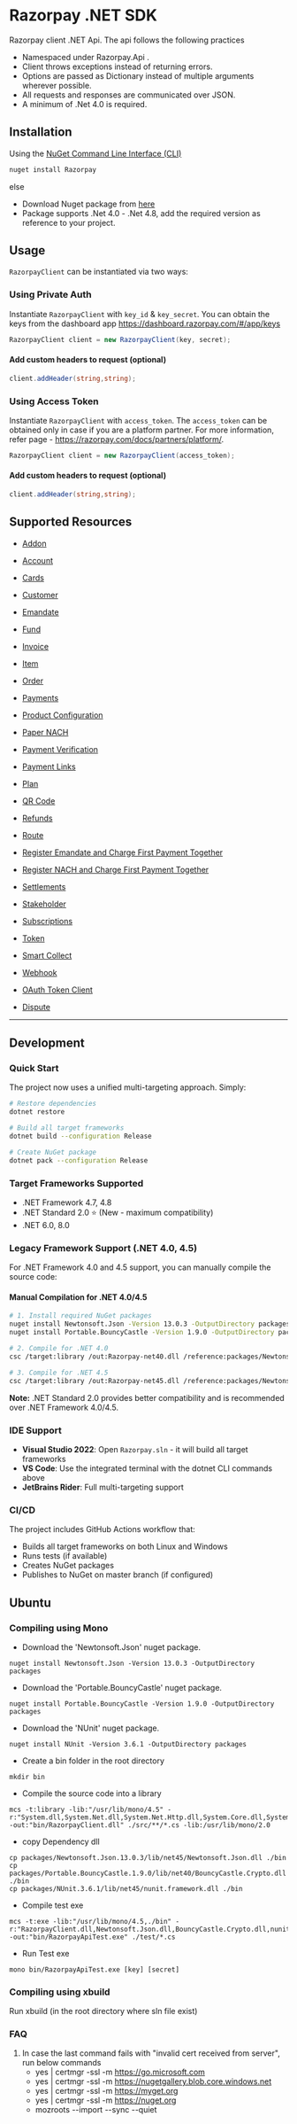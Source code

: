 # Razorpay .NET SDK
  
Razorpay client .NET Api. The api follows the following practices
* Namespaced under Razorpay.Api .
* Client throws exceptions instead of returning errors.
* Options are passed as Dictionary instead of multiple arguments wherever possible.
* All requests and responses are communicated over JSON.
* A minimum of .Net 4.0 is required.


## Installation

Using the [NuGet Command Line Interface (CLI)](https://docs.microsoft.com/en-us/dotnet/core/tools/)

```sh
nuget install Razorpay
```

else  
* Download Nuget package from [here](https://www.nuget.org/packages/Razorpay)
* Package supports .Net 4.0 - .Net 4.8, add the required version as reference to your project.

Usage
-----

`RazorpayClient` can be instantiated via two ways:

### Using Private Auth
Instantiate `RazorpayClient` with `key_id` & `key_secret`. You can obtain the keys from the dashboard app https://dashboard.razorpay.com/#/app/keys
```C#
RazorpayClient client = new RazorpayClient(key, secret); 
```

#### Add custom headers to request (optional)
```C#
client.addHeader(string,string);
```

### Using Access Token
Instantiate `RazorpayClient` with `access_token`. The `access_token` can be obtained only in case if you are a platform partner. For more information, refer page - https://razorpay.com/docs/partners/platform/.
```C#
RazorpayClient client = new RazorpayClient(access_token); 
```

#### Add custom headers to request (optional)
```C#
client.addHeader(string,string);
```

## Supported Resources
- [Addon](documents/addon.md)

- [Account](documents/account.md)

- [Cards](documents/card.md)

- [Customer](documents/customers.md)

- [Emandate](documents/emandate.md)

- [Fund](documents/fund.md)

- [Invoice](documents/invoice.md)

- [Item](documents/item.md)

- [Order](documents/order.md)

- [Payments](documents/payment.md)

- [Product Configuration](documents/product.md)

- [Paper NACH](documents/papernach.md)

- [Payment Verification](documents/paymentVerfication.md)

- [Payment Links](documents/paymentlink.md)

- [Plan](documents/plan.md)

- [QR Code](documents/qrcode.md)

- [Refunds](documents/refund.md)

- [Route](documents/transfers.md)

- [Register Emandate and Charge First Payment Together](documents/registerEmandate.md)

- [Register NACH and Charge First Payment Together](documents/registerNach.md)

- [Settlements](documents/Settlement.md)

- [Stakeholder](documents/stakeholder.md)

- [Subscriptions](documents/subscription.md)

- [Token](documents/token.md)

- [Smart Collect](documents/virtualAccount.md)

- [Webhook](documents/webhook.md)

- [OAuth Token Client](documents/oAuthTokenClient.md)

- [Dispute](documents/dispute.md)
---

## Development

### Quick Start
The project now uses a unified multi-targeting approach. Simply:

```bash
# Restore dependencies
dotnet restore

# Build all target frameworks
dotnet build --configuration Release

# Create NuGet package
dotnet pack --configuration Release
```

### Target Frameworks Supported
- .NET Framework 4.7, 4.8
- .NET Standard 2.0 ⭐ (New - maximum compatibility)
- .NET 6.0, 8.0

### Legacy Framework Support (.NET 4.0, 4.5)
For .NET Framework 4.0 and 4.5 support, you can manually compile the source code:

#### Manual Compilation for .NET 4.0/4.5
```bash
# 1. Install required NuGet packages
nuget install Newtonsoft.Json -Version 13.0.3 -OutputDirectory packages
nuget install Portable.BouncyCastle -Version 1.9.0 -OutputDirectory packages

# 2. Compile for .NET 4.0
csc /target:library /out:Razorpay-net40.dll /reference:packages/Newtonsoft.Json.13.0.3/lib/net40/Newtonsoft.Json.dll /reference:packages/Portable.BouncyCastle.1.9.0/lib/net40/BouncyCastle.Crypto.dll /reference:System.dll /reference:System.Core.dll /reference:System.Net.dll /reference:System.Net.Http.dll /reference:Microsoft.CSharp.dll src/**/*.cs

# 3. Compile for .NET 4.5  
csc /target:library /out:Razorpay-net45.dll /reference:packages/Newtonsoft.Json.13.0.3/lib/net45/Newtonsoft.Json.dll /reference:packages/Portable.BouncyCastle.1.9.0/lib/net40/BouncyCastle.Crypto.dll /reference:System.dll /reference:System.Core.dll /reference:System.Net.dll /reference:System.Net.Http.dll /reference:Microsoft.CSharp.dll src/**/*.cs
```

**Note:** .NET Standard 2.0 provides better compatibility and is recommended over .NET Framework 4.0/4.5.

### IDE Support
* **Visual Studio 2022**: Open `Razorpay.sln` - it will build all target frameworks
* **VS Code**: Use the integrated terminal with the dotnet CLI commands above
* **JetBrains Rider**: Full multi-targeting support

### CI/CD
The project includes GitHub Actions workflow that:
- Builds all target frameworks on both Linux and Windows
- Runs tests (if available)
- Creates NuGet packages
- Publishes to NuGet on master branch (if configured)

## Ubuntu


### Compiling using Mono
* Download the 'Newtonsoft.Json' nuget package.
```
nuget install Newtonsoft.Json -Version 13.0.3 -OutputDirectory packages
```

* Download the 'Portable.BouncyCastle' nuget package.
```
nuget install Portable.BouncyCastle -Version 1.9.0 -OutputDirectory packages
```

* Download the 'NUnit' nuget package.
```
nuget install NUnit -Version 3.6.1 -OutputDirectory packages
```

* Create a bin folder in the root directory

```
mkdir bin
```

* Compile the source code into a library  

```
mcs -t:library -lib:"/usr/lib/mono/4.5" -r:"System.dll,System.Net.dll,System.Net.Http.dll,System.Core.dll,System.Xml.dll,System.Xml.Linq.dll,System.Core.dll,./packages/Newtonsoft.Json.13.0.3/lib/net45/Newtonsoft.Json.dll,./packages/Portable.BouncyCastle.1.9.0/lib/net40/BouncyCastle.Crypto.dll" -out:"bin/RazorpayClient.dll" ./src/**/*.cs -lib:/usr/lib/mono/2.0
```

* copy Dependency dll

```
cp packages/Newtonsoft.Json.13.0.3/lib/net45/Newtonsoft.Json.dll ./bin
cp packages/Portable.BouncyCastle.1.9.0/lib/net40/BouncyCastle.Crypto.dll ./bin
cp packages/NUnit.3.6.1/lib/net45/nunit.framework.dll ./bin
```

* Compile test exe

```
mcs -t:exe -lib:"/usr/lib/mono/4.5,./bin" -r:"RazorpayClient.dll,Newtonsoft.Json.dll,BouncyCastle.Crypto.dll,nunit.framework.dll" -out:"bin/RazorpayApiTest.exe" ./test/*.cs
```

* Run Test exe  

```
mono bin/RazorpayApiTest.exe [key] [secret]
```


### Compiling using xbuild
Run xbuild (in the root directory where sln file exist)


### FAQ 

1. In case the last command fails with "invalid cert received from server", run below commands
    * yes | certmgr -ssl -m https://go.microsoft.com
    * yes | certmgr -ssl -m https://nugetgallery.blob.core.windows.net
    * yes | certmgr -ssl -m https://myget.org
    * yes | certmgr -ssl -m https://nuget.org
    * mozroots --import --sync --quiet
